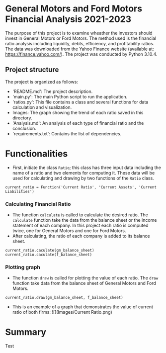 # General Motors and Ford Motors Financial Analysis 2021-2023

The purpose of this project is to examine wheather the investors should invest in
General Motors or Ford Motors. The method used is the financial ratio analysis 
including liquidity, debts, efficiency, and profitability ratios. The data was downloaded
from the Yahoo Finance website (available at: https://finance.yahoo.com/). The project was conducted
by Python 3.10.4.

## Project structure
The project is organized as follows:

- 'README.md': The project description.
- 'main.py': The main Python script to run the application.
- 'ratios.py': This file contains a class and several functions for data calculation and visualization.
- Images: The graph showing the trend of each ratio saved in this directory.
- 'Analysis.md': An analysis of each type of financial ratio and the conclusion.
- 'requirements.txt': Contains the list of dependencies.

# Functionalities
- First, initiate the class `Ratio`; this class has three input data including the name of a ratio and two elements 
for computing it. These data will be used for calculating and drawing by two functions of the `Ratio` class.
```commandline
current_ratio = Function('Current Ratio', 'Current Assets', 'Current Liabilities')
```
### Calculating Financial Ratio

- The function `calculate` is called to calculate the desired ratio. The `calculate` function take the data from the 
balance sheet or the income statement of each company. In this project each ratio is computed twice, one for General 
Motors and one for Ford Motors.
- After calculating, the ratio of each company is added to its balance sheet.
```commandline
current_ratio.caculate(gm_balance_sheet)
current_ratio.caculate(f_balance_sheet)
```

### Plotting graph
- The function `draw` is called for plotting the value of each ratio. The `draw` function take data from the balance
sheet of General Motors and Ford Motors.
```commandline
current_ratio.draw(gm_balance_sheet, f_balance_sheet)
```
- This is an example of a graph that demonstrates the value of current ratio of both firms:
![](Images/Current Ratio.png)

# Summary
Test